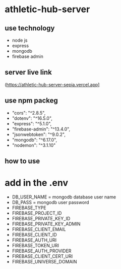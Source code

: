 # athletic-hub-server

## use technology
* node js
* express
* mongodb
* firebase admin
## server live link
(https://athletic-hub-server-sepia.vercel.app]
## use npm packeg
* "cors": "^2.8.5",
 *   "dotenv": "^16.5.0",
  *  "express": "^5.1.0",
   * "firebase-admin": "^13.4.0",
   * "jsonwebtoken": "^9.0.2",
   * "mongodb": "^6.17.0",
   * "nodemon": "^3.1.10"
## how to use 
# add in the .env
*  DB_USER_NAME = mongodb database user name
* DB_PASS = mongodb user password
* FIREBASE_TYPE
* FIREBASE_PROJECT_ID
* FIREBASE_PRIVATE_KEY_ID
* FIREBASE_PRIVATE_KEY_ADMIN
* FIREBASE_CLIENT_EMAIL
* FIREBASE_CLIENT_ID
* FIREBASE_AUTH_URI
* FIREBASE_TOKEN_URI
* FIREBASE_AUTH_PROVIDER
* FIREBASE_CLIENT_CERT_URI
* FIREBASE_UNIVERSE_DOMAIN
